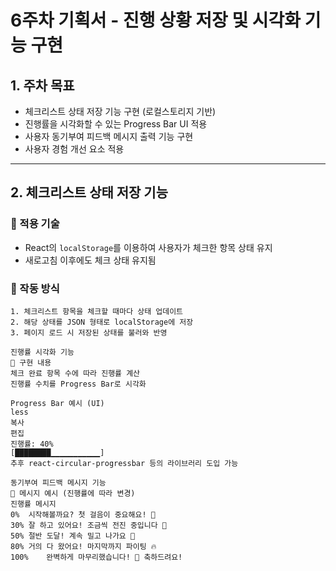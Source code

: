 # 6주차 기획서 - 진행 상황 저장 및 시각화 기능 구현

## 1. 주차 목표

- 체크리스트 상태 저장 기능 구현 (로컬스토리지 기반)
- 진행률을 시각화할 수 있는 Progress Bar UI 적용
- 사용자 동기부여 피드백 메시지 출력 기능 구현
- 사용자 경험 개선 요소 적용

---

## 2. 체크리스트 상태 저장 기능

### 🔹 적용 기술
- React의 `localStorage`를 이용하여 사용자가 체크한 항목 상태 유지
- 새로고침 이후에도 체크 상태 유지됨

### 🔹 작동 방식
```text
1. 체크리스트 항목을 체크할 때마다 상태 업데이트
2. 해당 상태를 JSON 형태로 localStorage에 저장
3. 페이지 로드 시 저장된 상태를 불러와 반영

진행률 시각화 기능  
🔹 구현 내용  
체크 완료 항목 수에 따라 진행률 계산  
진행률 수치를 Progress Bar로 시각화

Progress Bar 예시 (UI)  
less  
복사  
편집  
진행률: 40%  
[████████▁▁▁▁▁▁▁▁▁▁▁]    
추후 react-circular-progressbar 등의 라이브러리 도입 가능

동기부여 피드백 메시지 기능  
🔹 메시지 예시 (진행률에 따라 변경)  
진행률	메시지  
0%	시작해볼까요? 첫 걸음이 중요해요! 🚀  
30%	잘 하고 있어요! 조금씩 전진 중입니다 👣
50%	절반 도달! 계속 밀고 나가요 💪  
80%	거의 다 왔어요! 마지막까지 파이팅 🔥  
100%	완벽하게 마무리했습니다! 🎉 축하드려요!  


